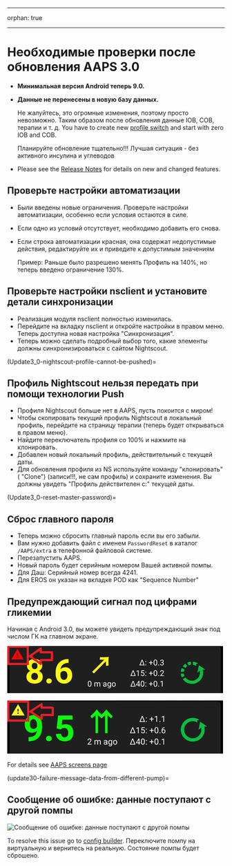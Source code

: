 - - -
orphan: true
- - -

# Необходимые проверки после обновления AAPS 3.0

* **Минимальная версия Android теперь 9.0.**
* **Данные не перенесены в новую базу данных.**

  Не жалуйтесь, это огромные изменения, поэтому просто невозможно. Таким образом после обновления данные IOB, COB, терапии и т. д. You have to create new [profile switch](../DailyLifeWithAaps/ProfileSwitch-ProfilePercentage.md) and start with zero IOB and COB.

  Планируйте обновление тщательно!!! Лучшая ситуация - без активного инсулина и углеводов

* Please see the [Release Notes](../Maintenance/ReleaseNotes.md) for details on new and changed features.


## Проверьте настройки автоматизации

* Были введены новые ограничения. Проверьте настройки автоматизации, особенно если условия остаются в силе.
* Если одно из условий отсутствует, необходимо добавить его снова.
* Если строка автоматизации красная, она содержат недопустимые действия, редактируйте их и приведите к допустимым значениям

  Пример: Раньше было разрешено менять Профиль на 140%, но теперь введено ограничение 130%.

## Проверьте настройки nsclient и установите детали синхронизации

* Реализация модуля nsclient полностью изменилась.
* Перейдите на вкладку nsclient и откройте настройки в правом меню. Теперь доступна новая настройка "Синхронизация".
* Теперь можно сделать подробный выбор того, какие элементы должны синхронизироваться с сайтом Nightscout.

(Update3_0-nightscout-profile-cannot-be-pushed)=
## Профиль Nightscout нельзя передать при помощи технологии Push
* Профиля Nightscout больше нет в AAPS, пусть покоится с миром!
* Чтобы скопировать текущий профиль Nightscout в локальный профиль, перейдите на страницу терапии (теперь будет открываться в правом меню).
* Найдите переключатель профиля со 100% и нажмите на клонировать.
* Добавлен новый локальный профиль, действительный с текущей даты.
* Для обновления профиля из NS используйте команду "клонировать" ( "Clone") (записи!!!, не сам профиль) и сохраните изменения. Вы должны увидеть "Профиль действителен с:" текущей даты.

(Update3_0-reset-master-password)=
## Сброс главного пароля
* Теперь можно сбросить главный пароль если вы его забыли.
* Вам нужно добавить файл с именем `PasswordReset` в каталог `/AAPS/extra` в телефонной файловой системе.
* Перезапустить AAPS.
* Новый пароль будет серийным номером Вашей активной помпы.
* Для Даш: Серийный номер всегда 4241.
* Для EROS он указан на вкладке POD как "Sequence Number"

## Предупреждающий сигнал под цифрами гликемии

Начиная с Android 3.0, вы можете увидеть предупреждающий знак под числом ГК на главном экране.

  ![Красное предупреждение о ГК](../images/bg_warn_red.png)

  ![Желтое предупреждение о ГК](../images/bg_warn_yellow.png)

For details see [AAPS screens page](#aaps-screens-bg-warning-sign)

(update30-failure-message-data-from-different-pump)=
## Сообщение об ошибке: данные поступают с другой помпы

   ![Сообщение об ошибке: данные поступают с другой помпы](../images/Screen_DifferentPump.png)

To resolve this issue go to [config builder](#Config-Builder-pump). Переключите помпу на виртуальную и вернитесь на реальную. Состояние помпы будет сброшено.
